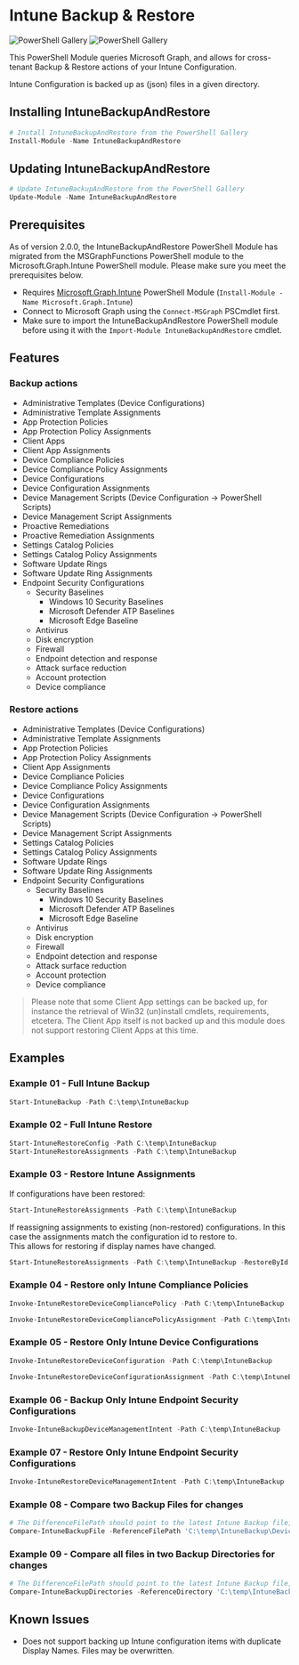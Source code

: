 # Intune Backup & Restore

![PowerShell Gallery](https://img.shields.io/powershellgallery/v/IntuneBackupAndRestore.svg?label=PSGallery%20Version&logo=PowerShell&style=flat-square)
![PowerShell Gallery](https://img.shields.io/powershellgallery/dt/IntuneBackupAndRestore.svg?label=PSGallery%20Downloads&logo=PowerShell&style=flat-square)


This PowerShell Module queries Microsoft Graph, and allows for cross-tenant Backup & Restore actions of your Intune Configuration.

Intune Configuration is backed up as (json) files in a given directory.

## Installing IntuneBackupAndRestore

```powershell
# Install IntuneBackupAndRestore from the PowerShell Gallery
Install-Module -Name IntuneBackupAndRestore
```

## Updating IntuneBackupAndRestore

```powershell
# Update IntuneBackupAndRestore from the PowerShell Gallery
Update-Module -Name IntuneBackupAndRestore
```

## Prerequisites
As of version 2.0.0, the IntuneBackupAndRestore PowerShell Module has migrated from the MSGraphFunctions PowerShell module to the Microsoft.Graph.Intune PowerShell module. Please make sure you meet the prerequisites below.

- Requires [Microsoft.Graph.Intune](https://github.com/Microsoft/Intune-PowerShell-SDK/) PowerShell Module (`Install-Module -Name Microsoft.Graph.Intune`)
- Connect to Microsoft Graph using the `Connect-MSGraph` PSCmdlet first.
- Make sure to import the IntuneBackupAndRestore PowerShell module before using it with the `Import-Module IntuneBackupAndRestore` cmdlet.

## Features

### Backup actions
- Administrative Templates (Device Configurations)
- Administrative Template Assignments
- App Protection Policies
- App Protection Policy Assignments
- Client Apps
- Client App Assignments
- Device Compliance Policies
- Device Compliance Policy Assignments
- Device Configurations
- Device Configuration Assignments
- Device Management Scripts (Device Configuration -> PowerShell Scripts)
- Device Management Script Assignments
- Proactive Remediations
- Proactive Remediation Assignments
- Settings Catalog Policies
- Settings Catalog Policy Assignments
- Software Update Rings
- Software Update Ring Assignments
- Endpoint Security Configurations
  - Security Baselines
    - Windows 10 Security Baselines
    - Microsoft Defender ATP Baselines
    - Microsoft Edge Baseline
  - Antivirus
  - Disk encryption
  - Firewall
  - Endpoint detection and response
  - Attack surface reduction
  - Account protection
  - Device compliance

### Restore actions
- Administrative Templates (Device Configurations)
- Administrative Template Assignments
- App Protection Policies
- App Protection Policy Assignments
- Client App Assignments
- Device Compliance Policies
- Device Compliance Policy Assignments
- Device Configurations
- Device Configuration Assignments
- Device Management Scripts (Device Configuration -> PowerShell Scripts)
- Device Management Script Assignments
- Settings Catalog Policies
- Settings Catalog Policy Assignments
- Software Update Rings
- Software Update Ring Assignments
- Endpoint Security Configurations
  - Security Baselines
    - Windows 10 Security Baselines
    - Microsoft Defender ATP Baselines
    - Microsoft Edge Baseline
  - Antivirus
  - Disk encryption
  - Firewall
  - Endpoint detection and response
  - Attack surface reduction
  - Account protection
  - Device compliance

> Please note that some Client App settings can be backed up, for instance the retrieval of Win32 (un)install cmdlets, requirements, etcetera. The Client App itself is not backed up and this module does not support restoring Client Apps at this time.

## Examples

### Example 01 - Full Intune Backup
```powershell
Start-IntuneBackup -Path C:\temp\IntuneBackup
```

### Example 02 - Full Intune Restore
```powershell
Start-IntuneRestoreConfig -Path C:\temp\IntuneBackup
Start-IntuneRestoreAssignments -Path C:\temp\IntuneBackup
```

### Example 03 - Restore Intune Assignments 
If configurations have been restored:
```powershell
Start-IntuneRestoreAssignments -Path C:\temp\IntuneBackup
```

If reassigning assignments to existing (non-restored) configurations. In this case the assignments match the configuration id to restore to.  
This allows for restoring if display names have changed.
```powershell
Start-IntuneRestoreAssignments -Path C:\temp\IntuneBackup -RestoreById $true
```

### Example 04 - Restore only Intune Compliance Policies

```powershell
Invoke-IntuneRestoreDeviceCompliancePolicy -Path C:\temp\IntuneBackup
```

```powershell
Invoke-IntuneRestoreDeviceCompliancePolicyAssignment -Path C:\temp\IntuneBackup
```

### Example 05 - Restore Only Intune Device Configurations
```powershell
Invoke-IntuneRestoreDeviceConfiguration -Path C:\temp\IntuneBackup
```

```powershell
Invoke-IntuneRestoreDeviceConfigurationAssignment -Path C:\temp\IntuneBackup
```

### Example 06 - Backup Only Intune Endpoint Security Configurations
```powershell
Invoke-IntuneBackupDeviceManagementIntent -Path C:\temp\IntuneBackup
```

### Example 07 - Restore Only Intune Endpoint Security Configurations
```powershell
Invoke-IntuneRestoreDeviceManagementIntent -Path C:\temp\IntuneBackup
```

### Example 08 - Compare two Backup Files for changes
```powershell
# The DifferenceFilePath should point to the latest Intune Backup file, as it might contain new properties.
Compare-IntuneBackupFile -ReferenceFilePath 'C:\temp\IntuneBackup\Device Configurations\Windows - Endpoint Protection.json' -DifferenceFilePath 'C:\temp\IntuneBackupLatest\Device Configurations\Windows - Endpoint Protection.json'
```

### Example 09 - Compare all files in two Backup Directories for changes
```powershell
# The DifferenceFilePath should point to the latest Intune Backup file, as it might contain new properties.
Compare-IntuneBackupDirectories -ReferenceDirectory 'C:\temp\IntuneBackup' -DifferenceDirectory 'C:\temp\IntuneBackup2'
```

## Known Issues
- Does not support backing up Intune configuration items with duplicate Display Names. Files may be overwritten.
